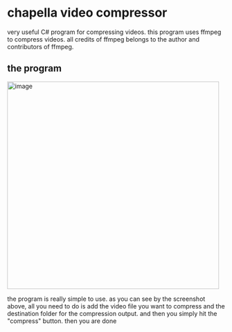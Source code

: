 # chapella video compressor
very useful C# program for compressing videos. this program uses ffmpeg to compress videos. all credits of ffmpeg belongs to the author and contributors of ffmpeg.

## the program
<img width="489" height="479" alt="image" src="https://github.com/user-attachments/assets/ad521f8a-829e-4da2-874b-3053f6c92ffe" />

the program is really simple to use. as you can see by the screenshot above, all you need to do is add the video file you want to compress and the destination folder for the compression output. and then you simply hit the "compress" button. then you are done
